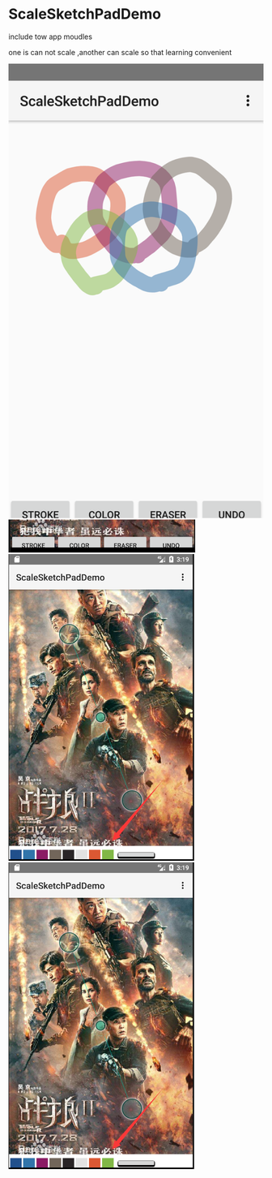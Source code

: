 # ScaleSketchPadDemo

include tow app moudles

one is can  not  scale ,another can scale so that  learning convenient 


![](https://raw.githubusercontent.com/ShaunSheep/ScaleSketchPadDemo/master/drawpath.png)
![](https://raw.githubusercontent.com/ShaunSheep/ScaleSketchPadDemo/master/function.png)
![](https://raw.githubusercontent.com/ShaunSheep/ScaleSketchPadDemo/master/color.png)
![](https://raw.githubusercontent.com/ShaunSheep/ScaleSketchPadDemo/master/color.png)